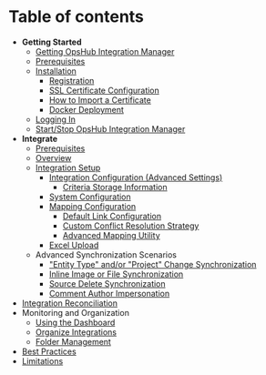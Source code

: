 # Table of contents

* **Getting Started**
   * [Getting OpsHub Integration Manager](docs/getting-started/download.md)
   * [Prerequisites](docs/getting-started/prerequisites.md)
   * [Installation](docs/getting-started/installation.md)
      * [Registration](docs/getting-started/registration.md)
      * [SSL Certificate Configuration](docs/getting-started/ssl-certificate-configuration.md)
      * [How to Import a Certificate](docs/getting-started/how-to-import-a-certificate.md) 
      * [Docker Deployment](docs/getting-started/docker/docker.md)
  * [Logging In](docs/getting-started/logging-in.md)
  * [Start/Stop OpsHub Integration Manager](docs/getting-started/start-or-stop-service.md)
*  **Integrate**
    * [Prerequisites](integration-prerequisites.md)
    * [Overview](overview-of-integration.md)
    * [Integration Setup](configure-integrations.md)
      * [Integration Configuration (Advanced Settings)](integration-configuration.md)
        * [Criteria Storage Information](criteria-information-storage.md)
      * [System Configuration](system-configuration.md)
      * [Mapping Configuration](mapping-configuration.md)
        * [Default Link Configuration](default-link-settings.md)
        * [Custom Conflict Resolution Strategy](custom-conflict-resolution-strategy.md)
        * [Advanced Mapping Utility](advance-mapping-utility.md)
      * [Excel Upload](excel-upload.md)
    * Advanced Synchronization Scenarios
       * ["Entity Type" and/or "Project" Change Synchronization](entity-move-synchronization.md)
       * [Inline Image or File Synchronization](inline-image-sync-behaviour.md)
       * [Source Delete Synchronization](source-delete-synchronization.md)
       * [Comment Author Impersonation](comment-author-impersonation.md)
  * [Integration Reconciliation](reconcile.md)
  * Monitoring and Organization
      * [Using the Dashboard](dashboards.md)
      * [Organize Integrations](merge.md)
      * [Folder Management](folder-management.md)
  * [Best Practices](best-practises.md)
  * [Limitations](limitations.md)
     
